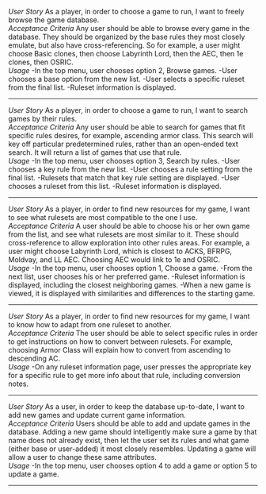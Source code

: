 *User Story* As a player, in order to choose a game to run, I want to freely browse the game database.<br/>
*Acceptance Criteria* Any user should be able to browse every game in the database. They should be organized by the base rules they most closely emulate,
but also have cross-referencing. So for example, a user might choose Basic clones, then choose Labyrinth Lord, then the AEC, then 1e clones, then OSRIC.<br/>
*Usage*
  -In the top menu, user chooses option 2, Browse games.
  -User chooses a base option from the new list.
  -User selects a specific ruleset from the final list.
  -Ruleset information is displayed.
<hr/>

*User Story* As a player, in order to choose a game to run, I want to search games by their rules.<br/>
*Acceptance Criteria* Any user should be able to search for games that fit specific rules desires, for example, ascending armor class. This search will key off particular predetermined rules,
rather than an open-ended text search. It will return a list of games that use that rule.<br/>
*Usage*
  -In the top menu, user chooses option 3, Search by rules.
  -User chooses a key rule from the new list.
  -User chooses a rule setting from the final list.
  -Rulesets that match that key rule setting are displayed.
  -User chooses a ruleset from this list.
  -Ruleset information is displayed.
<hr/>

*User Story* As a player, in order to find new resources for my game, I want to see what rulesets are most compatible to the one I use.<br/>
*Acceptance Criteria* A user should be able to choose his or her own game from the list, and see what rulesets are most similar to it. These should cross-reference
to allow exploration into other rules areas. For example, a user might choose Labyrinth Lord, which is closest to ACKS, BFRPG, Moldvay, and LL AEC. Choosing AEC would link to 1e and OSRIC.<br/>
*Usage*
  -In the top menu, user chooses option 1, Choose a game.
  -From the next list, user chooses his or her preferred game.
  -Ruleset information is displayed, including the closest neighboring games.
  -When a new game is viewed, it is displayed with similarities and differences to the starting game.
<hr/>

*User Story* As a player, in order to find new resources for my game, I want to know how to adapt from one ruleset to another.<br/>
*Acceptance Criteria* The user should be able to select specific rules in order to get instructions on how to convert between rulesets. For example, choosing Armor Class will explain
how to convert from ascending to descending AC.<br/>
*Usage*
  -On any ruleset information page, user presses the appropriate key for a specific rule to get more info about that rule, including conversion notes.
<hr/>

*User Story* As a user, in order to keep the database up-to-date, I want to add new games and update current game information.<br/>
*Acceptance Criteria* Users should be able to add and update games in the database. Adding a new game should intelligently make sure a game by that name does not already exist, then let the user
set its rules and what game (either base or user-added) it most closely resembles. Updating a game will allow a user to change these same attributes.<br/>
*Usage*
  -In the top menu, user chooses option 4 to add a game or option 5 to update a game.
<hr/>

